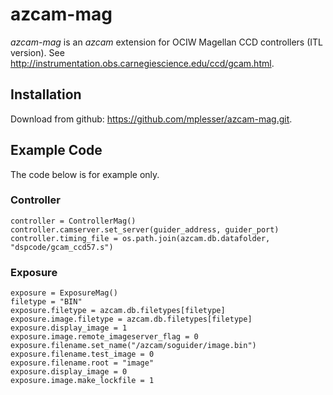 # azcam-mag

*azcam-mag* is an *azcam* extension for OCIW Magellan CCD controllers (ITL version). See http://instrumentation.obs.carnegiescience.edu/ccd/gcam.html.

## Installation

Download from github: https://github.com/mplesser/azcam-mag.git.

## Example Code

The code below is for example only.

### Controller
    controller = ControllerMag()
    controller.camserver.set_server(guider_address, guider_port)
    controller.timing_file = os.path.join(azcam.db.datafolder, "dspcode/gcam_ccd57.s")

### Exposure
    exposure = ExposureMag()
    filetype = "BIN"
    exposure.filetype = azcam.db.filetypes[filetype]
    exposure.image.filetype = azcam.db.filetypes[filetype]
    exposure.display_image = 1
    exposure.image.remote_imageserver_flag = 0
    exposure.filename.set_name("/azcam/soguider/image.bin")
    exposure.filename.test_image = 0
    exposure.filename.root = "image"
    exposure.display_image = 0
    exposure.image.make_lockfile = 1
